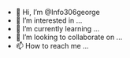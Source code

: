 - 👋 Hi, I’m @Info306george
- 👀 I’m interested in ...
- 🌱 I’m currently learning ...
- 💞️ I’m looking to collaborate on ...
- 📫 How to reach me ...

<!---
Info306george/Info306george is a ✨ special ✨ repository because its `README.md` (this file) appears on your GitHub profile.
You can click the Preview link to take a look at your changes.
--->
